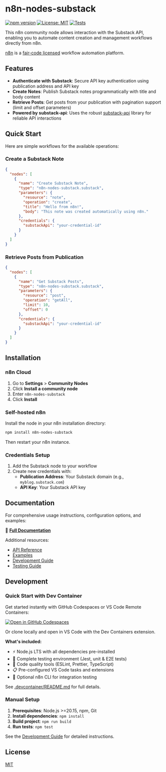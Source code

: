 # n8n-nodes-substack

[![npm version](https://badge.fury.io/js/n8n-nodes-substack.svg)](https://badge.fury.io/js/n8n-nodes-substack)
[![License: MIT](https://img.shields.io/badge/License-MIT-yellow.svg)](https://opensource.org/licenses/MIT)
[![Tests](https://github.com/jakub-k-slys/n8n-nodes-substack/actions/workflows/test.yaml/badge.svg)](https://github.com/jakub-k-slys/n8n-nodes-substack/actions/workflows/test.yaml)

This n8n community node allows interaction with the Substack API, enabling you to automate content creation and management workflows directly from n8n.

[n8n](https://n8n.io/) is a [fair-code licensed](https://docs.n8n.io/reference/license/) workflow automation platform.

## Features

- **Authenticate with Substack**: Secure API key authentication using publication address and API key
- **Create Notes**: Publish Substack notes programmatically with title and body content
- **Retrieve Posts**: Get posts from your publication with pagination support (limit and offset parameters)
- **Powered by substack-api**: Uses the robust [substack-api](https://www.npmjs.com/package/substack-api) library for reliable API interactions

## Quick Start

Here are simple workflows for the available operations:

### Create a Substack Note

```json
{
  "nodes": [
    {
      "name": "Create Substack Note",
      "type": "n8n-nodes-substack.substack", 
      "parameters": {
        "resource": "note",
        "operation": "create",
        "title": "Hello from n8n!",
        "body": "This note was created automatically using n8n."
      },
      "credentials": {
        "substackApi": "your-credential-id"
      }
    }
  ]
}
```

### Retrieve Posts from Publication

```json
{
  "nodes": [
    {
      "name": "Get Substack Posts",
      "type": "n8n-nodes-substack.substack",
      "parameters": {
        "resource": "post", 
        "operation": "getAll",
        "limit": 10,
        "offset": 0
      },
      "credentials": {
        "substackApi": "your-credential-id"
      }
    }
  ]
}
```

## Installation

### n8n Cloud

1. Go to **Settings** > **Community Nodes**
2. Click **Install a community node**
3. Enter `n8n-nodes-substack`
4. Click **Install**

### Self-hosted n8n

Install the node in your n8n installation directory:

```bash
npm install n8n-nodes-substack
```

Then restart your n8n instance.

### Credentials Setup

1. Add the Substack node to your workflow
2. Create new credentials with:
   - **Publication Address**: Your Substack domain (e.g., `myblog.substack.com`)
   - **API Key**: Your Substack API key

## Documentation

For comprehensive usage instructions, configuration options, and examples:

📖 **[Full Documentation](docs/n8n-usage.md)**

Additional resources:
- [API Reference](docs/api-reference.md)
- [Examples](docs/examples.md) 
- [Development Guide](docs/development.md)
- [Testing Guide](TESTING.md)

## Development

### Quick Start with Dev Container

Get started instantly with GitHub Codespaces or VS Code Remote Containers:

[![Open in GitHub Codespaces](https://github.com/codespaces/badge.svg)](https://codespaces.new/jakub-k-slys/n8n-nodes-substack)

Or clone locally and open in VS Code with the Dev Containers extension.

**What's included:**
- ⚡ Node.js LTS with all dependencies pre-installed
- 🧪 Complete testing environment (Jest, unit & E2E tests)  
- 🔧 Code quality tools (ESLint, Prettier, TypeScript)
- 📋 Pre-configured VS Code tasks and extensions
- 🚀 Optional n8n CLI for integration testing

See [.devcontainer/README.md](.devcontainer/README.md) for full details.

### Manual Setup

1. **Prerequisites**: Node.js >=20.15, npm, Git
2. **Install dependencies**: `npm install`
3. **Build project**: `npm run build`
4. **Run tests**: `npm test`

See the [Development Guide](docs/development.md) for detailed instructions.

## License

[MIT](LICENSE.md)
